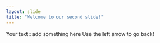 ```yaml
---
layout: slide
title: "Welcome to our second slide!"
---
```

Your text : add something here
Use the left arrow to go back!
